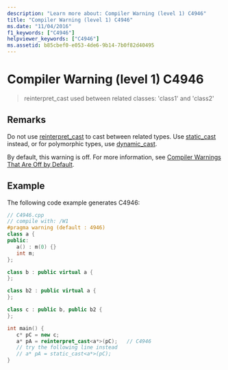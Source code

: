 ```yaml
---
description: "Learn more about: Compiler Warning (level 1) C4946"
title: "Compiler Warning (level 1) C4946"
ms.date: "11/04/2016"
f1_keywords: ["C4946"]
helpviewer_keywords: ["C4946"]
ms.assetid: b85cbef0-e053-4de6-9b14-7b0f82d40495
---
```

# Compiler Warning (level 1) C4946

> reinterpret_cast used between related classes: 'class1' and 'class2'

## Remarks

Do not use [reinterpret_cast](../../cpp/reinterpret-cast-operator.md) to cast between related types. Use [static_cast](../../cpp/static-cast-operator.md) instead, or for polymorphic types, use [dynamic_cast](../../cpp/dynamic-cast-operator.md).

By default, this warning is off. For more information, see [Compiler Warnings That Are Off by Default](../../preprocessor/compiler-warnings-that-are-off-by-default.md).

## Example

The following code example generates C4946:

```cpp
// C4946.cpp
// compile with: /W1
#pragma warning (default : 4946)
class a {
public:
   a() : m(0) {}
   int m;
};

class b : public virtual a {
};

class b2 : public virtual a {
};

class c : public b, public b2 {
};

int main() {
   c* pC = new c;
   a* pA = reinterpret_cast<a*>(pC);   // C4946
   // try the following line instead
   // a* pA = static_cast<a*>(pC);
}
```
